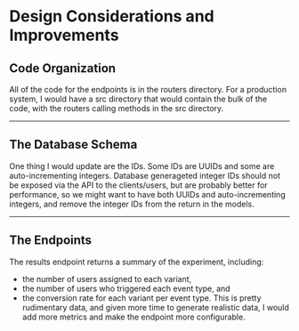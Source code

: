 # Design Considerations and Improvements

## Code Organization

All of the code for the endpoints is in the routers directory. For a production system, I would have a src directory that would contain the bulk of the code, with the routers calling methods in the src directory.

---

## The Database Schema

One thing I would update are the IDs. Some IDs are UUIDs and some are auto-incrementing integers. Database generageted integer IDs should not be exposed via the API to the clients/users, but are probably better for performance, so we might want to have both UUIDs and auto-incrementing integers, and remove the integer IDs from the return in the models.

---

## The Endpoints

The results endpoint returns a summary of the experiment, including:
- the number of users assigned to each variant, 
- the number of users who triggered each event type, and 
- the conversion rate for each variant per event type. 
This is pretty rudimentary data, and given more time to generate realistic data, I would add more metrics and make the endpoint more configurable.